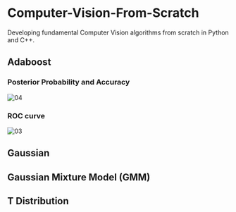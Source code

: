 # Computer-Vision-From-Scratch
Developing fundamental Computer Vision algorithms from scratch in Python and C++.

## Adaboost

### Posterior Probability and Accuracy
![04](https://user-images.githubusercontent.com/71589098/175185133-f638f96b-c49b-4228-b557-690d98822709.png)


### ROC curve
![03](https://user-images.githubusercontent.com/71589098/175185145-2dfd6875-72eb-464c-b86c-27352bb8bfa9.png)

## Gaussian



## Gaussian Mixture Model (GMM)


## T Distribution
